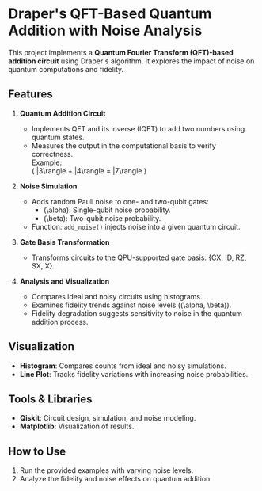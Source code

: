 # Draper's QFT-Based Quantum Addition with Noise Analysis

This project implements a **Quantum Fourier Transform (QFT)-based addition circuit** using Draper's algorithm. It explores the impact of noise on quantum computations and fidelity.

## Features

1. **Quantum Addition Circuit**  
   - Implements QFT and its inverse (IQFT) to add two numbers using quantum states.
   - Measures the output in the computational basis to verify correctness.  
   Example:  
   \( |3\rangle + |4\rangle = |7\rangle \)

2. **Noise Simulation**  
   - Adds random Pauli noise to one- and two-qubit gates:
     - \(\alpha\): Single-qubit noise probability.
     - \(\beta\): Two-qubit noise probability.  
   - Function: `add_noise()` injects noise into a given quantum circuit.

3. **Gate Basis Transformation**  
   - Transforms circuits to the QPU-supported gate basis: {CX, ID, RZ, SX, X}.

4. **Analysis and Visualization**  
   - Compares ideal and noisy circuits using histograms.  
   - Examines fidelity trends against noise levels (\(\alpha, \beta\)).  
   - Fidelity degradation suggests sensitivity to noise in the quantum addition process.

## Visualization  

- **Histogram**: Compares counts from ideal and noisy simulations.  
- **Line Plot**: Tracks fidelity variations with increasing noise probabilities.

## Tools & Libraries  

- **Qiskit**: Circuit design, simulation, and noise modeling.  
- **Matplotlib**: Visualization of results.

## How to Use  

1. Run the provided examples with varying noise levels.
2. Analyze the fidelity and noise effects on quantum addition.
